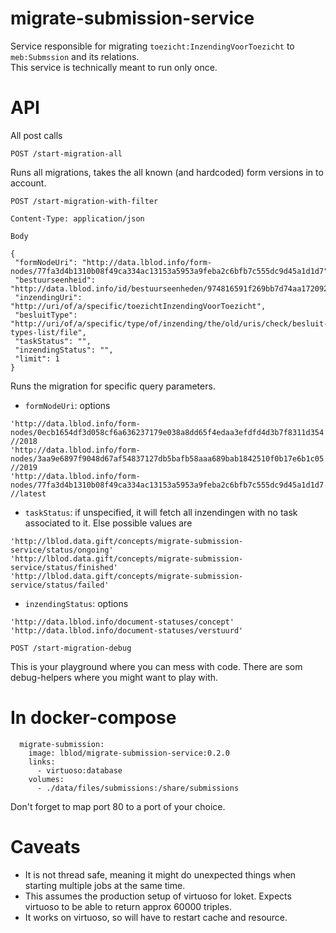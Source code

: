 # migrate-submission-service
Service responsible for migrating `toezicht:InzendingVoorToezicht` to `meb:Submssion` and its relations.\
This service is technically meant to run only once.

# API
All post calls

```
POST /start-migration-all
```
Runs all migrations, takes the all known (and hardcoded) form versions in to account.

```
POST /start-migration-with-filter

Content-Type: application/json

Body

{
 "formNodeUri": "http://data.lblod.info/form-nodes/77fa3d4b1310b08f49ca334ac13153a5953a9feba2c6bfb7c555dc9d45a1d1d7",
 "bestuurseenheid": "http://data.lblod.info/id/bestuurseenheden/974816591f269bb7d74aa1720922651529f3d3b2a787f5c60b73e5a0384950a4",
 "inzendingUri": "http://uri/of/a/specific/toezichtInzendingVoorToezicht",
 "besluitType": "http://uri/of/a/specific/type/of/inzending/the/old/uris/check/besluit-types-list/file",
 "taskStatus": "",
 "inzendingStatus": "",
 "limit": 1
}
```
Runs the migration for specific query parameters.
- `formNodeUri`: options
```
'http://data.lblod.info/form-nodes/0ecb1654df3d058cf6a636237179e038a8dd65f4edaa3efdfd4d3b7f8311d354'  //2018
'http://data.lblod.info/form-nodes/3aa9e6897f9048d67af54837127db5bafb58aaa689bab1842510f0b17e6b1c05' //2019
'http://data.lblod.info/form-nodes/77fa3d4b1310b08f49ca334ac13153a5953a9feba2c6bfb7c555dc9d45a1d1d7' //latest
```
- `taskStatus`: if unspecified, it will fetch all inzendingen with no task associated to it. Else possible values are
```
'http://lblod.data.gift/concepts/migrate-submission-service/status/ongoing'
'http://lblod.data.gift/concepts/migrate-submission-service/status/finished'
'http://lblod.data.gift/concepts/migrate-submission-service/status/failed'
```
- `inzendingStatus`: options
```
'http://data.lblod.info/document-statuses/concept'
'http://data.lblod.info/document-statuses/verstuurd'
```

```
POST /start-migration-debug
```
This is your playground where you can mess with code. There are som debug-helpers where you might want to play with.

# In docker-compose
```
  migrate-submission:
    image: lblod/migrate-submission-service:0.2.0
    links:
      - virtuoso:database
    volumes:
      - ./data/files/submissions:/share/submissions
```
Don't forget to map port 80  to a port of your choice.

# Caveats
- It is not thread safe, meaning it might do unexpected things when starting multiple jobs at the same time.
- This assumes the production setup of virtuoso for loket. Expects virtuoso to be able to return approx 60000 triples.
- It works on virtuoso, so will have to restart cache and resource.
